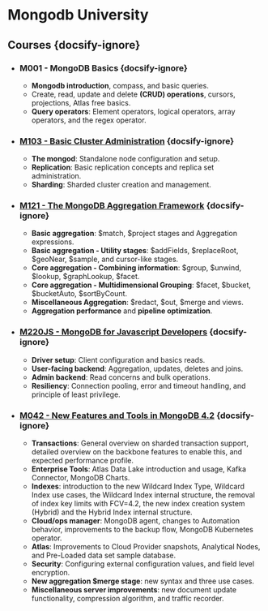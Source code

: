 # Mongodb University

## Courses {docsify-ignore}

- ### M001 - MongoDB Basics {docsify-ignore}
    - **Mongodb introduction**, compass, and basic queries.
    - Create, read, update and delete **(CRUD) operations**, cursors, projections, Atlas free basics.
    - **Query operators**: Element operators, logical operators, array operators, and the regex operator.

- ### [M103 - Basic Cluster Administration](/mongodb/university/m103.md) {docsify-ignore}
    - **The mongod**: Standalone node configuration and setup.
    - **Replication**: Basic replication concepts and replica set administration.
    - **Sharding**: Sharded cluster creation and management.

- ### [M121 - The MongoDB Aggregation Framework](/mongodb/university/m121.md) {docsify-ignore}
    - **Basic aggregation**: $match, $project stages and Aggregation expressions.
    - **Basic aggregation - Utility stages**: $addFields, $replaceRoot, $geoNear, $sample, and cursor-like stages.
    - **Core aggregation - Combining information**: $group, $unwind, $lookup, $graphLookup, $facet.
    - **Core aggregation - Multidimensional Grouping**: $facet, $bucket, $bucketAuto, $sortByCount.
    - **Miscellaneous Aggregation**: $redact, $out, $merge and views.
    - **Aggregation performance** and **pipeline optimization**.

- ### [M220JS - MongoDB for Javascript Developers](/mongodb/university/m220js.md) {docsify-ignore}
    - **Driver setup**: Client configuration and basics reads.
    - **User-facing backend**: Aggregation, updates, deletes and joins.
    - **Admin backend**: Read concerns and bulk operations.
    - **Resiliency**: Connection pooling, error and timeout handling, and principle of least privilege.

- ### [M042 - New Features and Tools in MongoDB 4.2](/mongodb/university/m042.md) {docsify-ignore}
    - **Transactions**: General overview on sharded transaction support, detailed overview on the backbone features to enable this, and expected performance profile.
    - **Enterprise Tools**: Atlas Data Lake introduction and usage, Kafka Connector, MongoDB Charts.
    - **Indexes**: introduction to the new Wildcard Index Type, Wildcard Index use cases, the Wildcard Index internal structure, the removal of index key limits with FCV=4.2, the new index creation system (Hybrid) and the Hybrid Index internal structure.
    - **Cloud/ops manager**: MongoDB agent, changes to Automation behavior, improvements to the backup flow, MongoDB Kubernetes operator.
    - **Atlas**: Improvements to Cloud Provider snapshots, Analytical Nodes, and Pre-Loaded data set sample database.
    - **Security**: Configuring external configuration values, and field level encryption.
    - **New aggregation $merge stage**: new syntax and three use cases.
    - **Miscellaneous server improvements**: new document update functionality, compression algorithm, and traffic recorder.